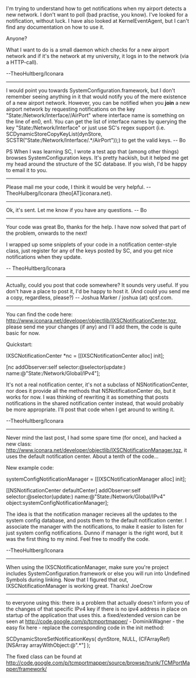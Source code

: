 I'm trying to understand how to get notifications when my airport detects a new network. I don't want to poll (bad practise, you know). I've looked for a notification, without luck. I have also looked at KernelEventAgent, but I can't find any documentation on how to use it.

Anyone?

What I want to do is a small daemon which checks for a new airport network and if it's the network at my university, it logs in to the network (via a HTTP-call).

--TheoHultberg/Iconara

----

I would point you towards SystemConfiguration.framework, but I don't remember seeing anything in it that would notify you of the mere existence of a new airport network.  However, you can be notified when you **join** a new airport network by requesting notifications on the key "State:/Network/Interface/*<name of interface>*/AirPort" where interface name is something on the line of en0, en1.   You can get the list of interface names by querying the key "State:/Network/Interface" or just use SC's regex support (i.e.     SCDynamicStoreCopyKeyList(dynStore, SCSTR("State:/Network/Interface/.*/AirPort"));) to get the valid keys. -- Bo

PS When I was learning SC, I wrote a test app that (among other things) browses SystemConfiguration keys.   It's pretty hackish, but it helped me get my head around the structure of the SC database.  If you wish, I'd be happy to email it to you.

----

Please mail me your code, I think it would be very helpful. --TheoHulberg/Iconara (theo[AT]iconara.net).

----

Ok, it's sent.  Let me know if you have any questions.  -- Bo

----

Your code was great Bo, thanks for the help. I have now solved that part of the problem, onwards to the next!

I wrapped up some snipplets of your code in a notification center-style class, just register for any of the keys posted by SC, and you get nice notifications when they update.

-- TheoHultberg/Iconara

----

Actually, could you post that code somewhere? It sounds very useful. If you don't have a place to post it, I'd be happy to host it. (And could you send me a copy, regardless, please?) -- Joshua Marker / joshua (at) qcsf.com.

----

You can find the code here: http://www.iconara.net/developer/objectlib/IXSCNotificationCenter.tgz, please send me your changes (if any) and I'll add them, the code is quite basic for now.

Quickstart:

IXSCNotificationCenter *nc = [[IXSCNotificationCenter alloc] init];

[nc addObserver:self selector:@selector(update:) name:@"State:/Network/Global/IPv4"];

It's not a real notification center, it's not a subclass of NSNotificationCenter, nor does it provide all the methods that  NSNotificationCenter do, but it works for now. I was thinking of rewriting it as something that posts notifications in the shared notification center instead, that would probably be more appropriate. I'll post that code when I get around to writing it.

--TheoHultberg/Iconara

----

Never mind the last post, I had some spare time (for once), and hacked a new class: http://www.iconara.net/developer/objectlib/IXSCNotificationManager.tgz, it uses the default notification center. About a tenth of the code...

New example code:
    
systemConfigNotificationManager = [[IXSCNotificationManager alloc] init];
		
[[NSNotificationCenter defaultCenter] addObserver:self 
                                         selector:@selector(update:) 
                                             name:@"State:/Network/Global/IPv4" 
                                           object:systemConfigNotificationManager];


The idea is that the notification manager recieves all the updates to the system config database, and posts them to the default notification center. I associate the manager with the notifications, to make it easier to listen for just system config notifications. Dunno if manager is the right word, but it was the first thing to my mind. Feel free to modify the code.

--TheoHultberg/Iconara

----

When using the IXSCNotificationManager, make sure you're project includes SystemConfiguration.framework or else you will run into Undefined Symbols during linking.  Now that I figured that out, IXSCNotificationManager is working great.  Thanks! JoeCrow

----

to everyone using this: there is a problem that actually doesn't inform you of the changes of that specific IPv4 key if there is no ipv4 address in place on startup of the application that uses this. a fixed/extended version can be seen at http://code.google.com/p/tcmportmapper/ - DominikWagner - the easy fix here - replace the corresponding code in the init method:
    
SCDynamicStoreSetNotificationKeys(
  dynStore, 
  NULL,
  (CFArrayRef) [NSArray arrayWithObject:@".*"]
);


The fixed class can be found at http://code.google.com/p/tcmportmapper/source/browse/trunk/TCMPortMapper/framework/
